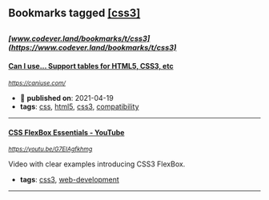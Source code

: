 ## Bookmarks tagged [[css3]](https://www.codever.land/search?q=[css3])

_<sup><sup>[www.codever.land/bookmarks/t/css3](https://www.codever.land/bookmarks/t/css3)</sup></sup>_
---
#### [Can I use... Support tables for HTML5, CSS3, etc](https://caniuse.com/)
_<sup>https://caniuse.com/</sup>_

* :calendar: **published on**: 2021-04-19
* **tags**: [css](../tagged/css.md), [html5](../tagged/html5.md), [css3](../tagged/css3.md), [compatibility](../tagged/compatibility.md)
---
#### [CSS FlexBox Essentials - YouTube](https://youtu.be/G7EIAgfkhmg)
_<sup>https://youtu.be/G7EIAgfkhmg</sup>_

Video with clear examples introducing CSS3 FlexBox. 
* **tags**: [css3](../tagged/css3.md), [web-development](../tagged/web-development.md)
---
